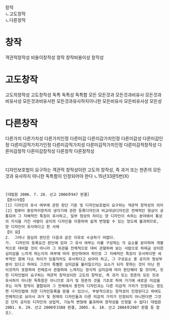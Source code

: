 <link rel="stylesheet" href="../../.res/darkmode.css">  

창작  
ㄴ<span class="t">고도창작</span>  
ㄴ<span class="r">다른창작</span>  

# 창작
객관적창작성
비용이창작성
창작
창작비용이성
창작성
# 고도창작
고도의창작성
고도창작성
독특
독특성
독특함
모든
모든것과
모든것과비유사
모든것과비유사성
모든것과비유사한
모든것과유사하지아니한 
모든비유사
모든비유사성
모든성
# 다른창작
다른가치
다른가치성
다른가치인정
다른미감
다른미감가치인정
다른미감성
다른미감인정
다른미감적가치가인정
다른미감적가치성
다른미감적가치인정
다른미감적창작성
다른미감창작
다른미감창작성
다른창작
다른창작성

#
디자인보호법이 요구하는 객관적 창작성이란 고도의 창작성, 즉 과거 또는 현존의 모든 것과 유사하지 아니한 독특함이 인정되어야 한다
ㄴ15년33문5번(X)





#
```
[대법원 2006. 7. 28. 선고 2006후947 판결]
【판시사항】
[1] 디자인의 유사 여부에 관한 판단 기준 및 디자인보호법이 요구하는 객관적 창작성의 의미
[2] 컴퓨터 중앙처리장치의 냉각기에 관한 등록디자인과 비교대상디자인은 전체적인 형상이 공통되어 그 지배적인 특징이 유사하고, 일부 형상의 차이는 양 디자인이 속하는 분야에서 통상의 지식을 가진 사람이 공지의 디자인을 이용하여 쉽게 변형할 수 있는 정도에 불과하므로, 양 디자인이 유사하다고 한 사례
【이 유】
2.  그러나 원심의 판단은 다음과 같은 이유로 수긍하기 어렵다. 
가.  디자인의 등록요건 판단에 있어 그 유사 여부는 이를 구성하는 각 요소를 분리하여 개별적으로 대비할 것이 아니라 그 외관을 전체적으로 대비 관찰하여 보는 사람으로 하여금 상이한 심미감을 느끼게 하는지의 여부에 따라 판단하여야 하므로 그 지배적인 특징이 유사하다면 세부적인 점에 다소 차이가 있을지라도 유사하다고 보아야 하고, 그 구성요소 중 공지의 형상부분이 있다고 하여도 그것이 특별한 심미감을 불러일으키는 요소가 되지 못하는 것이 아닌 한 이것까지 포함하여 전체로서 관찰하여 느껴지는 장식적 심미감에 따라 판단해야 할 것이며, 또한 디자인법이 요구하는 객관적 창작성이란 고도의 창작성, 즉 과거 또는 현존의 모든 것과 유사하지 아니한 독특함은 아니므로 과거 및 현존의 것을 기초로 하여 거기에 새로운 미감을 주는 미적 창작이 결합되어 그 전체에서 종전의 디자인과는 다른 미감적 가치가 인정되는 정도면 디자인법에 의한 디자인등록을 받을 수 있으나, 부분적으로는 창작성이 인정된다고 하여도 전체적으로 보아서 과거 및 현재의 디자인들과 다른 미감적 가치가 인정되지 아니한다면 그것은 단지 공지된 디자인의 상업적, 기능적 변형에 불과하여 창작성을 인정할 수 없다( 대법원 2001. 6. 29. 선고 2000후3388 판결, 2005. 6. 10. 선고 2004후2987 판결 등 참조).
```


